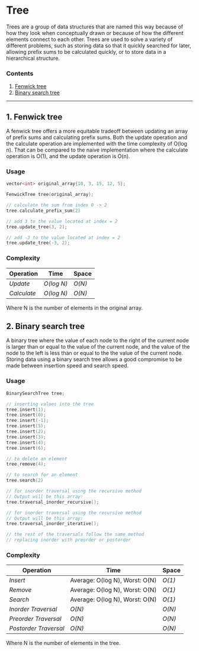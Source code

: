 # Tree
Trees are a group of data structures that are named this way because of how they look when conceptually drawn or because of how the different elements connect to each other. Trees are used to solve a variety of different problems, such as storing data so that it quickly searched for later, allowing prefix sums to be calculated quickly, or to store data in a hierarchical structure.

### Contents

1. [Fenwick tree](#1-fenwick-tree)
2. [Binary search tree](#2-binary-search-tree)

---

## 1. Fenwick tree
A fenwick tree offers a more equitable tradeoff between updating an array of prefix sums and calculating prefix sums. Both the update operation and the calculate operation are implemented with the time complexity of O(log n). That can be compared to the naive implementation where the calculate operation is O(1), and the update operation is O(n).

### Usage

```c++
vector<int> original_array{10, 3, 15, 12, 5};

FenwickTree tree(original_array);

// calculate the sum from index 0 -> 2
tree.calculate_prefix_sum(2)

// add 3 to the value located at index = 2
tree.update_tree(3, 2);

// add -3 to the value located at index = 2
tree.update_tree(-3, 2);
```

### Complexity
Operation   | Time         | Space
----------- | ------------ |-------------------
_Update_    | _O(log N)_   | _O(N)_
_Calculate_ | _O(log N)_   | _O(N)_

Where N is the number of elements in the original array.

## 2. Binary search tree
A binary tree where the value of each node to the right of the current node is larger than or equal to the value of the current node, and the value of the node to the left is less than or equal to the the value of the current node. Storing data using a binary search tree allows a good compromise to be made between insertion speed and search speed.

### Usage
```c++
BinarySearchTree tree;

// inserting values into the tree
tree.insert(1);
tree.insert(0);
tree.insert(-1);
tree.insert(5);
tree.insert(2);
tree.insert(3);
tree.insert(4);
tree.insert(6);

// to delete an element
tree.remove(4);

// to search for an element
tree.search(2)

// for inorder traversal using the recursive method
// Output will be this array:
tree.traversal_inorder_recursive();

// for inorder traversal using the recursive method
// Output will be this array:
tree.traversal_inorder_iterative();

// the rest of the traversals follow the same method
// replacing inorder with preorder or postorder
```

### Complexity
Operation                | Time                             | Space
------------------------ | -------------------------------- |-------------------
_Insert_                 | Average: O(log N), Worst: O(N)   | _O(1)_
_Remove_                 | Average: O(log N), Worst: O(N)   | _O(1)_
_Search_                 | Average: O(log N), Worst: O(N)   | _O(1)_
_Inorder Traversal_      | _O(N)_                           | _O(N)_
_Preorder Traversal_     | _O(N)_                           | _O(N)_
_Postorder Traversal_    | _O(N)_                           | _O(N)_

Where N is the number of elements in the tree.
